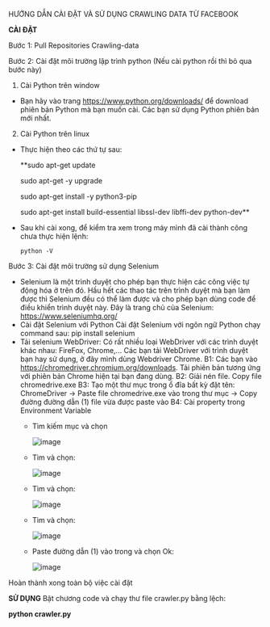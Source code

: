 HƯỚNG DẪN CÀI ĐẶT VÀ SỬ DỤNG CRAWLING DATA TỪ FACEBOOK

**CÀI ĐẶT**

Bước 1: Pull Repositories Crawling-data

Bước 2: Cài đặt môi trường lập trình python (Nếu cài python rồi thì bỏ qua bước này)
1. Cài Python trên window
  - Bạn hãy vào trang https://www.python.org/downloads/ để download phiên bản Python mà bạn muốn cài. Các bạn sử dụng Python phiên bản mới nhất.
2. Cài Python trên linux
  -  Thực hiện theo các thứ tự sau:
 
      **sudo apt-get update
      
      sudo apt-get -y upgrade
      
      sudo apt-get install -y python3-pip
      
      sudo apt-get install build-essential libssl-dev libffi-dev python-dev**
      
- Sau khi cài xong, để kiểm tra xem trong máy mình đã cài thành công chưa thực hiện lệnh:

      python -V
 
 Bước 3: Cài đặt môi trường sử dụng Selenium
- Selenium là một trình duyệt cho phép bạn thực hiện các công việc tự động hóa ở trên đó. Hầu hết các thao tác trên trình duyệt mà bạn làm được thì Selenium đều có thể làm được và cho phép bạn dùng code để điều khiển trình duyệt này.
Đây là trang chủ của Selenium: https://www.seleniumhq.org/
- Cài đặt Selenium với Python
Cài đặt Selenium với ngôn ngữ Python chạy command sau:
      pip install selenium
- Tải selenium WebDriver: Có rất nhiều loại WebDriver với các trình duyệt khác nhau: FireFox, Chrome,...
Các bạn tải WebDriver với trình duyệt bạn hay sử dụng, ở đây mình dùng Webdriver Chrome.
  B1: Các bạn vào https://chromedriver.chromium.org/downloads. Tải phiên bản tương ứng với phiên bản Chrome hiện tại bạn đang dùng.
  B2: Giải nén file. Copy file chromedrive.exe
  B3: Tạo một thư mục trong ổ đĩa bất kỳ đặt tên: ChromeDriver -> Paste file chromedrive.exe vào trong thư mục -> Copy đường đường dẫn (1)  file vừa được paste vào 
  B4: Cài property trong Environment Variable
    + Tìm kiếm mục và chọn
    
      ![image](https://user-images.githubusercontent.com/58686853/154920441-2385f35c-07f8-4414-9129-67176a69844b.png)
    + Tìm và chọn:
    
      ![image](https://user-images.githubusercontent.com/58686853/154920724-ee33737c-bd2c-4422-aa4d-1ca68db0698e.png)
    + Tìm và chọn:
    
      ![image](https://user-images.githubusercontent.com/58686853/154921211-002e829f-0b81-4c97-86f3-6820e214fab1.png)
    + Tìm và chọn:
    
      ![image](https://user-images.githubusercontent.com/58686853/154921427-c4845518-df11-4b33-9f1d-ff6f1b7fe4f4.png)
    + Paste đường dẫn (1) vào trong và chọn Ok:
    
      ![image](https://user-images.githubusercontent.com/58686853/154921955-79b72bde-7af9-40eb-8496-ec5ba3e23809.png)

Hoàn thành xong toàn bộ việc cài đặt

**SỬ DỤNG**
Bật chương code và chạy thư file crawler.py bằng lệch: 

  **python crawler.py**




